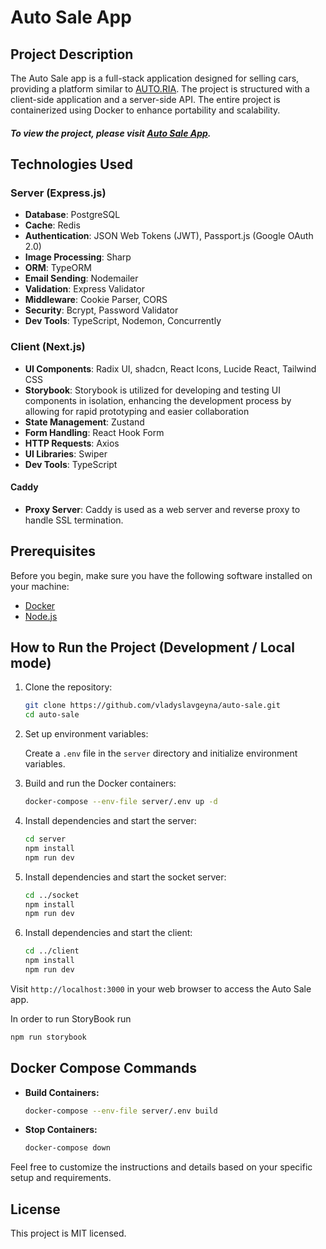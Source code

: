 # Auto Sale App

## Project Description

The Auto Sale app is a full-stack application designed for selling cars, providing a platform similar to [AUTO.RIA](https://auto.ria.com/uk/). The project is structured with a client-side application and a server-side API. The entire project is containerized using Docker to enhance portability and scalability.

##### To view the project, please visit [Auto Sale App](https://auto-sale.anyeg.me).

## Technologies Used

### Server (Express.js)

- **Database**: PostgreSQL
- **Cache**: Redis
- **Authentication**: JSON Web Tokens (JWT), Passport.js (Google OAuth 2.0)
- **Image Processing**: Sharp
- **ORM**: TypeORM
- **Email Sending**: Nodemailer
- **Validation**: Express Validator
- **Middleware**: Cookie Parser, CORS
- **Security**: Bcrypt, Password Validator
- **Dev Tools**: TypeScript, Nodemon, Concurrently

### Client (Next.js)

- **UI Components**: Radix UI, shadcn, React Icons, Lucide React, Tailwind CSS
- **Storybook**: Storybook is utilized for developing and testing UI components in isolation, enhancing the development process by allowing for rapid prototyping and easier collaboration
- **State Management**: Zustand
- **Form Handling**: React Hook Form
- **HTTP Requests**: Axios
- **UI Libraries**: Swiper
- **Dev Tools**: TypeScript

#### Caddy

- **Proxy Server**: Caddy is used as a web server and reverse proxy to handle SSL termination.

## Prerequisites

Before you begin, make sure you have the following software installed on your machine:

- [Docker](https://www.docker.com/get-started)
- [Node.js](https://nodejs.org/)

## How to Run the Project (Development / Local mode)

1. Clone the repository:

   ```bash
   git clone https://github.com/vladyslavgeyna/auto-sale.git
   cd auto-sale
   ```

2. Set up environment variables:

   Create a `.env` file in the `server` directory and initialize environment variables.

3. Build and run the Docker containers:

   ```bash
   docker-compose --env-file server/.env up -d
   ```

4. Install dependencies and start the server:

   ```bash
   cd server
   npm install
   npm run dev
   ```

5. Install dependencies and start the socket server:

   ```bash
   cd ../socket
   npm install
   npm run dev
   ```

6. Install dependencies and start the client:

   ```bash
   cd ../client
   npm install
   npm run dev
   ```

Visit `http://localhost:3000` in your web browser to access the Auto Sale app.

In order to run StoryBook run

```bash
npm run storybook
```

## Docker Compose Commands

- **Build Containers:**

  ```bash
  docker-compose --env-file server/.env build
  ```

- **Stop Containers:**
  ```bash
  docker-compose down
  ```

Feel free to customize the instructions and details based on your specific setup and requirements.

## License

This project is MIT licensed.

